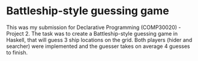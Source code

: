 # Battleship-style guessing game
This was my submission for Declarative Programming (COMP30020) - Project 2. The task was to create a Battleship-style guessing game in Haskell, that will guess 3 ship locations on the grid. Both players (hider and searcher) were implemented and the guesser takes on average 4 guesses to finish.
